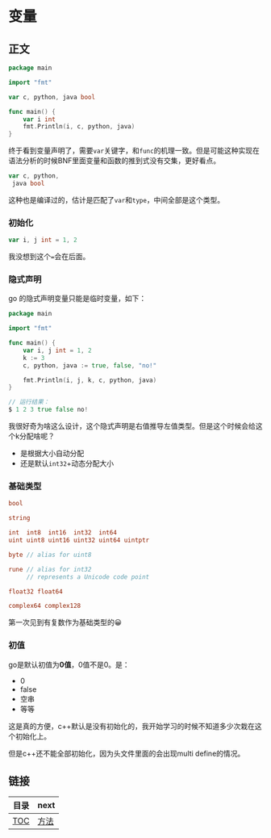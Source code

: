 # 变量

## 正文

~~~go
package main

import "fmt"

var c, python, java bool

func main() {
	var i int
	fmt.Println(i, c, python, java)
}
~~~

终于看到变量声明了，需要`var`关键字，和`func`的机理一致。但是可能这种实现在语法分析的时候BNF里面变量和函数的推到式没有交集，更好看点。

~~~go
var c, python,
 java bool
~~~

这种也是编译过的，估计是匹配了`var`和`type`，中间全部是这个类型。

### 初始化

~~~go
var i, j int = 1, 2
~~~

我没想到这个`=`会在后面。

### 隐式声明

go 的隐式声明变量只能是临时变量，如下：

~~~go
package main

import "fmt"

func main() {
	var i, j int = 1, 2
	k := 3
	c, python, java := true, false, "no!"

	fmt.Println(i, j, k, c, python, java)
}

// 运行结果：
$ 1 2 3 true false no!
~~~

我很好奇为啥这么设计，这个隐式声明是右值推导左值类型。但是这个时候会给这个k分配啥呢？

- 是根据大小自动分配
- 还是默认`int32`+动态分配大小

### 基础类型

~~~go
bool

string

int  int8  int16  int32  int64
uint uint8 uint16 uint32 uint64 uintptr

byte // alias for uint8

rune // alias for int32
     // represents a Unicode code point

float32 float64

complex64 complex128
~~~

第一次见到有复数作为基础类型的😀

### 初值

go是默认初值为**0值**，0值不是0。是：

- 0
- false
- 空串
- 等等

这是真的方便，c++默认是没有初始化的，我开始学习的时候不知道多少次栽在这个初始化上。

但是c++还不能全部初始化，因为头文件里面的会出现multi define的情况。

## 链接

| 目录 | next |
| --   |  --  |
| [TOC](../TOC.md) | [方法](./functions.md) |

